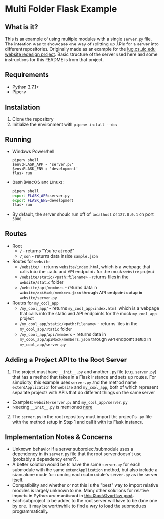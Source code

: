 # Multi Folder Flask Example

## What is it?

This is an example of using multiple modules with a single `server.py` file. The intention was to showcase one way of splitting up APIs for a server into different repositories. Originally made as an example for the [lug.cs.uic.edu website redesign project](https://github.com/lugatuic/lug.cs.uic.edu-2018). Basic structure of the server used here and some instructions for this README is from that project.

## Requirements

* Python 3.7.1+
* Pipenv

## Installation

1. Clone the repository
2. Initialize the environment with `pipenv install --dev`

## Running

* Windows Powershell

  ```posh
  pipenv shell
  $env:FLASK_APP = 'server.py'
  $env:FLASK_ENV = 'development'
  flask run
  ```
* Bash (MacOS and Linux):

  ```bash
  pipenv shell
  export FLASK_APP=server.py
  export FLASK_ENV=development
  flask run
  ```

* By default, the server should run off of `localhost` or `127.0.0.1` on port `5000`

## Routes

* Root
  * `/` - returns "You're at root!"
  * `/json` - returns data inside `sample.json`
* Routes for `website`
  * `/website/` - returns `website/index.html`, which is a webpage that calls into the static and API endpoints for the mock `website` project
  * `/website/static/<path:filename>` - returns files in the `website/static` folder
  * `/website/api/members` - returns data in `website/apiMock/members.json` through API endpoint setup in `website/server.py`
* Routes for `my_cool_app`
  * `/my_cool_app/` - returns `my_cool_app/index.html`, which is a webpage that calls into the static and API endpoints for the mock `my_cool_app` project
  * `/my_cool_app/static/<path:filename>` - returns files in the `my_cool_app/static` folder
  * `/my_cool_app/api/members` - returns data in `my_cool_app/apiMock/members.json` through API endpoint setup in `my_cool_app/server.py`

## Adding a Project API to the Root Server

1. The project must have `__init__.py` and another `.py` file (e.g. `server.py`) that has a method that takes in a Flask instance and sets up routes. For simplicity, this example uses `server.py` and the method name `extendApplication` for `website` and `my_cool_app`, both of which represent separate projects with APIs that do different things on the same server
  * Examples: `website/server.py` and `my_cool_app/server.py`
  * Needing `__init__.py` is mentioned [here](https://stackoverflow.com/questions/4383571/importing-files-from-different-folder/48859135#48859135)
2. The `server.py` in the root repository must import the project's `.py` file with the method setup in Step 1 and call it with its Flask instance.

## Implementation Notes & Concerns

* Unknown behavior if a server subproject/submodule uses a dependency in its `server.py` file that the root server doesn't use (probably a dependency error?).
* A better solution would be to have the same `server.py` for each submodule with the same `extendApplication` method, but also include a standalone mode for running each submodule's `server.py` as the server itself.
* Compatibility and whether or not this is the "best" way to import relative modules is largely unknown to me. Many other solutions for relative imports in Python are mentioned in [this StackOverflow post](https://stackoverflow.com/questions/4383571/importing-files-from-different-folder/48859135).
* Each subproject to be added to the root server will have to be done one by one. It may be worthwhile to find a way to load the submodules programmatically.
